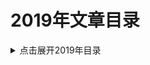 2019年文章目录
===

<details>
<summary>点击展开2019年目录</summary>


* [01.JVM性能调优系列](./01_jvm_optimization/README.md)
* [02.Web开发团队常备工具](./02_software-teams-tools/02_software-teams-tools.md)
* [03.MySQL-JDBC驱动-连接参数说明](./03_mysql_jdbc_properties/README.md)
* [04.升级https - 解决系统被网络运营商植入广告等问题](./04_to_https/04_to_https.md)
* [05.MongoDB教程系列](./05_queries-in-spring-data-mongodb/README.md)
* [06.elasticsearch 入门实战](./06_elasticsearch/06_elasticsearch.md)
* [07.Java进阶知识 - 线程间通信](./07_java-inter-thread-communication/07_java-inter-thread-communication.md)
* [08.获取JS中的调用栈](./08_js_call_stack/08_js_call_stack.md)
* [09.同01-JVM](./09_jvm_optimization/09_jvm_optimization.md)
* [10.同01-Compiler](./10_compiler_optimization/10_compiler_optimization.md)
* [11.同01-GC](./11_gc_optimization/11_gc_optimization.md)
* [12.同01-C4](./12_c4_gc/12_c4_gc.md)
* [13.JVM 性能优化, Part 5: Java的扩容问题](./13_java_scalability/13_java_scalability.md)
* [14.idea-setting](./14_idea_setting/README.md)
* [15.HotSpot虚拟机运行时系统](./15_HotSpot_Runtime_Overview/README.md)
* [16.事务特性ACID简介](./16_DataBase_ACID/README.md)
* [17.Java与封装](./17_encapsulation-in-java/README.md)
* [18.Java多线程与并发教程](./18_java-concurrency/README.md)
* [19.mybatis-foreach问题](./19_mybatis_foreach_item/README.md)
* [20.Pauseless-GC算法](./20_Azul-The-Pauseless-GC-Algorithm/README.md)


</details>

